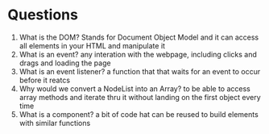# Questions

1. What is the DOM?
Stands for Document Object Model and it can access all elements in your HTML and manipulate it
2. What is an event?
any interation with the webpage, including clicks and drags and loading the page
3. What is an event listener?
a function that that waits for an event to occur before it reatcs
4. Why would we convert a NodeList into an Array?
to be able to access array methods and iterate thru it without landing on the first object every time
5. What is a component? 
a bit of code hat can be reused to build elements with similar functions
